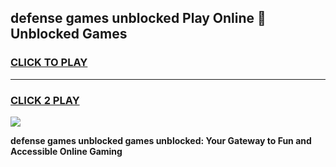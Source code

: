
## defense games unblocked Play Online 👋 Unblocked Games
<h3>
<a href="https://premium.freeplayer.one?title=defense_games_unblocked&ref=19F">CLICK TO PLAY</a></h3>
<hr>

<h3>
<a href="https://premium.freeplayer.one?title=defense_games_unblocked&ref=19F">CLICK 2 PLAY</a>
  
</h3>

<a href="https://premium.freeplayer.one?title=defense_games_unblocked&ref=19F"><img src="https://clearcache.store/games.png"></a>


**defense games unblocked games unblocked: Your Gateway to Fun and Accessible Online Gaming**
